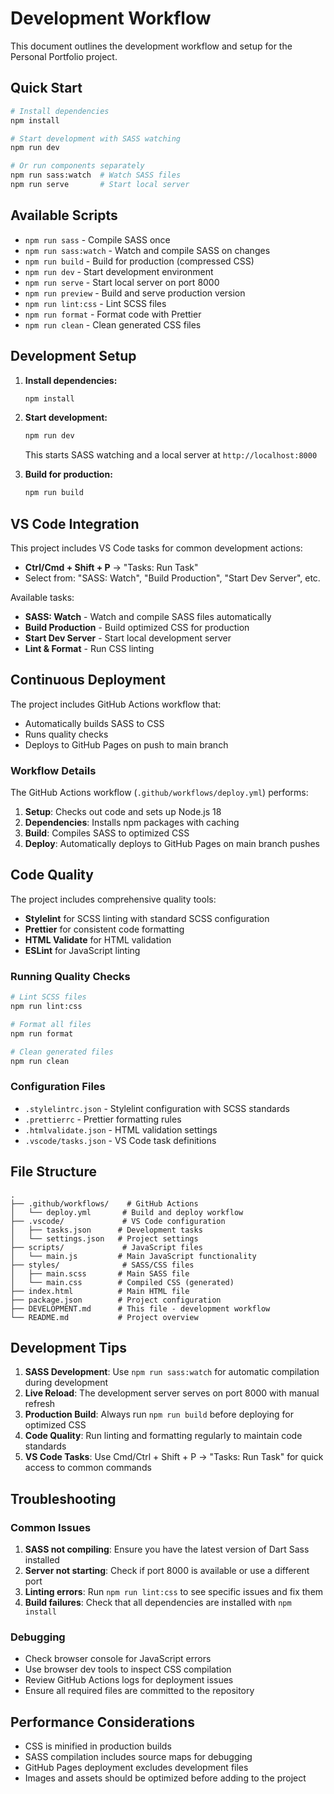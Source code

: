 # Development Workflow

This document outlines the development workflow and setup for the Personal Portfolio project.

## Quick Start

```bash
# Install dependencies
npm install

# Start development with SASS watching
npm run dev

# Or run components separately
npm run sass:watch  # Watch SASS files
npm run serve       # Start local server
```

## Available Scripts

- `npm run sass` - Compile SASS once
- `npm run sass:watch` - Watch and compile SASS on changes
- `npm run build` - Build for production (compressed CSS)
- `npm run dev` - Start development environment
- `npm run serve` - Start local server on port 8000
- `npm run preview` - Build and serve production version
- `npm run lint:css` - Lint SCSS files
- `npm run format` - Format code with Prettier
- `npm run clean` - Clean generated CSS files

## Development Setup

1. **Install dependencies:**

    ```bash
    npm install
    ```

2. **Start development:**

    ```bash
    npm run dev
    ```

    This starts SASS watching and a local server at `http://localhost:8000`

3. **Build for production:**

    ```bash
    npm run build
    ```

## VS Code Integration

This project includes VS Code tasks for common development actions:

- **Ctrl/Cmd + Shift + P** → "Tasks: Run Task"
- Select from: "SASS: Watch", "Build Production", "Start Dev Server", etc.

Available tasks:

- **SASS: Watch** - Watch and compile SASS files automatically
- **Build Production** - Build optimized CSS for production
- **Start Dev Server** - Start local development server
- **Lint & Format** - Run CSS linting

## Continuous Deployment

The project includes GitHub Actions workflow that:

- Automatically builds SASS to CSS
- Runs quality checks
- Deploys to GitHub Pages on push to main branch

### Workflow Details

The GitHub Actions workflow (`.github/workflows/deploy.yml`) performs:

1. **Setup**: Checks out code and sets up Node.js 18
2. **Dependencies**: Installs npm packages with caching
3. **Build**: Compiles SASS to optimized CSS
4. **Deploy**: Automatically deploys to GitHub Pages on main branch pushes

## Code Quality

The project includes comprehensive quality tools:

- **Stylelint** for SCSS linting with standard SCSS configuration
- **Prettier** for consistent code formatting
- **HTML Validate** for HTML validation
- **ESLint** for JavaScript linting

### Running Quality Checks

```bash
# Lint SCSS files
npm run lint:css

# Format all files
npm run format

# Clean generated files
npm run clean
```

### Configuration Files

- `.stylelintrc.json` - Stylelint configuration with SCSS standards
- `.prettierrc` - Prettier formatting rules
- `.htmlvalidate.json` - HTML validation settings
- `.vscode/tasks.json` - VS Code task definitions

## File Structure

```text
.
├── .github/workflows/    # GitHub Actions
│   └── deploy.yml       # Build and deploy workflow
├── .vscode/             # VS Code configuration
│   ├── tasks.json      # Development tasks
│   └── settings.json   # Project settings
├── scripts/             # JavaScript files
│   └── main.js         # Main JavaScript functionality
├── styles/              # SASS/CSS files
│   ├── main.scss       # Main SASS file
│   └── main.css        # Compiled CSS (generated)
├── index.html          # Main HTML file
├── package.json        # Project configuration
├── DEVELOPMENT.md      # This file - development workflow
└── README.md           # Project overview
```

## Development Tips

1. **SASS Development**: Use `npm run sass:watch` for automatic compilation during development
2. **Live Reload**: The development server serves on port 8000 with manual refresh
3. **Production Build**: Always run `npm run build` before deploying for optimized CSS
4. **Code Quality**: Run linting and formatting regularly to maintain code standards
5. **VS Code Tasks**: Use Cmd/Ctrl + Shift + P → "Tasks: Run Task" for quick access to common commands

## Troubleshooting

### Common Issues

1. **SASS not compiling**: Ensure you have the latest version of Dart Sass installed
2. **Server not starting**: Check if port 8000 is available or use a different port
3. **Linting errors**: Run `npm run lint:css` to see specific issues and fix them
4. **Build failures**: Check that all dependencies are installed with `npm install`

### Debugging

- Check browser console for JavaScript errors
- Use browser dev tools to inspect CSS compilation
- Review GitHub Actions logs for deployment issues
- Ensure all required files are committed to the repository

## Performance Considerations

- CSS is minified in production builds
- SASS compilation includes source maps for debugging
- GitHub Pages deployment excludes development files
- Images and assets should be optimized before adding to the project
